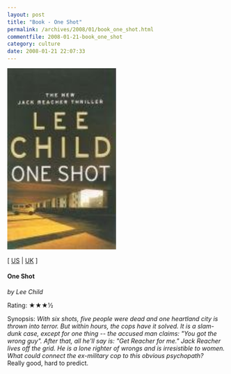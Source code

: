 ```yaml
---
layout: post
title: "Book - One Shot"
permalink: /archives/2008/01/book_one_shot.html
commentfile: 2008-01-21-book_one_shot
category: culture
date: 2008-01-21 22:07:33
---
```


<img class="photo right" src="/assets/images/0553815865.jpg" width="250" alt="One Shot cover" />

\[ [US](http://www.amazon.com/o/asin/0553815865) | [UK](http://www.amazon.co.uk/o/asin/0553815865) \]

#### One Shot

<em>by Lee Child</em>

Rating: ★★★½

<div class="book_synopsis" markdown="1">
Synopsis: <em>With six shots, five people were dead and one heartland city is thrown into terror. But within hours, the cops have it solved. It is a slam-dunk case, except for one thing -- the accused man claims: "You got the wrong guy". After that, all he'll say is: "Get Reacher for me." Jack Reacher lives off the grid. He is a lone righter of wrongs and is irresistible to women. What could connect the ex-military cop to this obvious psychopath?</em>

</div>
Really good, hard to predict.
